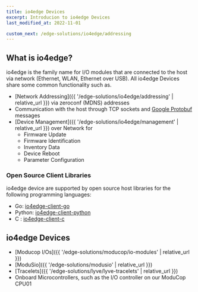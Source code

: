 ```yaml
---
title: io4edge Devices
excerpt: Introducion to io4edge Devices
last_modified_at: 2022-11-01

custom_next: /edge-solutions/io4edge/addressing
---
```


## What is io4edge?
io4edge is the family name for I/O modules that are connected to the host via network (Ethernet, WLAN, Ethernet over USB). All io4edge Devices share some common functionality such as.

* [Network Addressing]({{ '/edge-solutions/io4edge/addressing' | relative_url }}) via zeroconf (MDNS) addresses
* Communication with the host through TCP sockets and [Google Protobuf](https://developers.google.com/protocol-buffers) messages
* [Device Management]({{ '/edge-solutions/io4edge/management' | relative_url }}) over Network for
  * Firmware Update
  * Firmware Identification
  * Inventory Data
  * Device Reboot
  * Parameter Configuration

### Open Source Client Libraries

io4edge device are supported by open source host libraries for the following programming languages:
* Go: [io4edge-client-go](https://github.com/ci4rail/io4edge-client-go)
* Python: [io4edge-client-python](https://github.com/ci4rail/io4edge-client-python)
* C : [io4edge-client-c](https://github.com/ci4rail/io4edge-client-c)

## io4edge Devices

* [Moducop I/Os]({{ '/edge-solutions/moducop/io-modules' | relative_url }})
* [ModuSio]({{ '/edge-solutions/modusio' | relative_url }})
* [Tracelets]({{ '/edge-solutions/lyve/lyve-tracelets' | relative_url }})
* Onboard Microcontrollers, such as the I/O controller on our ModuCop CPU01
